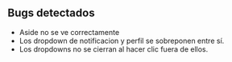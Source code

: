 ## Bugs detectados

- Aside no se ve correctamente
- Los dropdown de notificacion y perfil se sobreponen entre sí.
- Los dropdowns no se cierran al hacer clic fuera de ellos.
